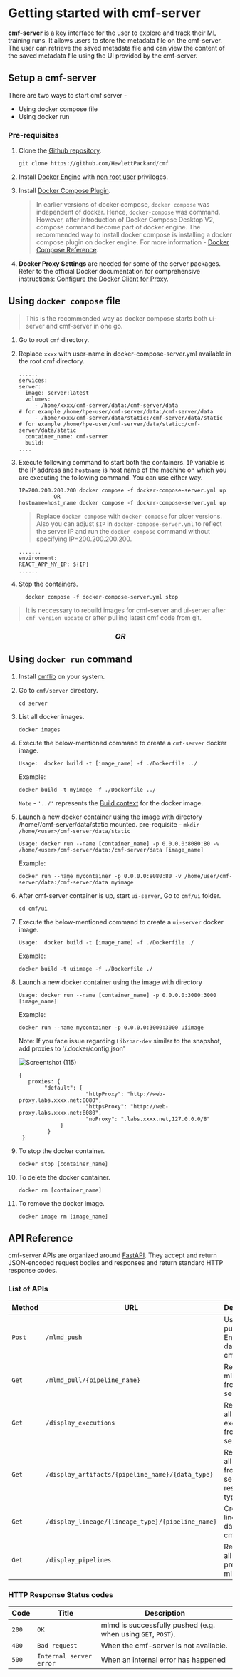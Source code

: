 # Getting started with cmf-server

__cmf-server__ is a key interface for the user to explore and track their ML training runs. It allows users to store the metadata file on the cmf-server. The user can retrieve the saved metadata file and can view the content of the saved metadata file using the UI provided by the cmf-server.


## Setup a cmf-server

There are two ways to start cmf server - 

- Using docker compose file
- Using docker run

### Pre-requisites
1. Clone the [Github repository](https://github.com/HewlettPackard/cmf). 
   ```
   git clone https://github.com/HewlettPackard/cmf
   ```
   
2. Install [Docker Engine](https://docs.docker.com/engine/install/ubuntu/#install-using-the-repository) with [non root user](https://docs.docker.com/engine/install/ubuntu/#install-using-the-repository) privileges.
3. Install [Docker Compose Plugin](https://docs.docker.com/compose/install/linux/).
   > In earlier versions of docker compose, `docker compose` was independent of docker. Hence, `docker-compose` was command. However, after introduction of Docker Compose Desktop V2, compose command become part of docker engine. The recommended way to install docker compose is installing a docker compose plugin on docker engine. For more information - [Docker Compose Reference](https://docs.docker.com/compose/reference/).
4. **Docker Proxy Settings** are needed for some of the server packages. Refer to the official Docker documentation for comprehensive instructions: [Configure the Docker Client for Proxy](https://docs.docker.com/network/proxy/#configure-the-docker-client).

## Using `docker compose` file 
> This is the recommended way as docker compose starts both ui-server and cmf-server in one go.

1. Go to root `cmf` directory.
2. Replace `xxxx` with user-name in docker-compose-server.yml available in the root cmf directory.
    ```
    ......
    services:
    server:
      image: server:latest
      volumes:
         - /home/xxxx/cmf-server/data:/cmf-server/data                 # for example /home/hpe-user/cmf-server/data:/cmf-server/data 
         - /home/xxxx/cmf-server/data/static:/cmf-server/data/static   # for example /home/hpe-user/cmf-server/data/static:/cmf-server/data/static
      container_name: cmf-server
      build:
    ....
    ```
  
3. Execute following command to start both the containers. `IP` variable is the IP address and `hostname` is host name of the machine on which you are executing the following command.
   You can use either way.
   ```
   IP=200.200.200.200 docker compose -f docker-compose-server.yml up
              OR
   hostname=host_name docker compose -f docker-compose-server.yml up
   ```
   > Replace `docker compose` with `docker-compose` for older versions.
   > Also you can adjust `$IP` in `docker-compose-server.yml` to reflect the server IP and run the `docker compose` command without specifying 
    IP=200.200.200.200.
     ```
     .......
     environment:
     REACT_APP_MY_IP: ${IP}
     ......
     ```
     
 4. Stop the containers.
    ```
      docker compose -f docker-compose-server.yml stop
    ```

> It is neccessary to rebuild images for cmf-server and ui-server after `cmf version update` or after pulling latest cmf code from git.

 ***<h3 align="center">OR</h3>***

## Using `docker run` command

1.  Install [cmflib](../index.md#installation) on your system.

2. Go to `cmf/server` directory. 
   ```
   cd server
   ```
3. List all docker images.
   ```
   docker images
   ```
   
4. Execute the below-mentioned command to create a `cmf-server` docker image.
   ```
   Usage:  docker build -t [image_name] -f ./Dockerfile ../
   ```
   Example:
   ```
   docker build -t myimage -f ./Dockerfile ../
   ```
   `Note` - `'../'`  represents the [Build context](https://docs.docker.com/build/building/context/) for the docker image.
   
5. Launch a new docker container using the image with directory /home/<user>/cmf-server/data/static mounted.
   pre-requisite - `mkdir /home/<user>/cmf-server/data/static`
   ```
   Usage: docker run --name [container_name] -p 0.0.0.0:8080:80 -v /home/<user>/cmf-server/data:/cmf-server/data [image_name]
   ```
   Example:
   ```
   docker run --name mycontainer -p 0.0.0.0:8080:80 -v /home/user/cmf-server/data:/cmf-server/data myimage
   ```
   
6. After cmf-server container is up, start `ui-server`, Go to `cmf/ui` folder.
   ```
   cd cmf/ui
   ```
   
7. Execute the below-mentioned command to create a `ui-server` docker image.
   ```
   Usage:  docker build -t [image_name] -f ./Dockerfile ./
   ```
   Example:
   ```
   docker build -t uiimage -f ./Dockerfile ./
   ```
   
8. Launch a new docker container using the image with directory
   ```
   Usage: docker run --name [container_name] -p 0.0.0.0:3000:3000 [image_name]
   ```
   Example:
   ```
   docker run --name mycontainer -p 0.0.0.0:3000:3000 uiimage
   ```
      Note:
      If you face issue regarding `Libzbar-dev` similar to the snapshot, add proxies to '/.docker/config.json'

      ![Screentshot (115)](https://github.com/varkha-d-sharma/cmf/assets/111754147/9830cbe9-bad8-404a-8abe-5470fc2303c4)
   
      ```
      {
         proxies: {
              "default": {
                           "httpProxy": "http://web-proxy.labs.xxxx.net:8080",
                           "httpsProxy": "http://web-proxy.labs.xxxx.net:8080",
                           "noProxy": ".labs.xxxx.net,127.0.0.0/8"
                   }
               }
       }
      ```
   
10. To stop the docker container.
    ```
    docker stop [container_name]
    ```
   
11. To delete the docker container.
    ```
    docker rm [container_name] 
    ```
    
12. To remove the docker image.
    ``` 
    docker image rm [image_name] 
    ```

## API Reference
cmf-server APIs are organized around [FastAPI](https://fastapi.tiangolo.com/).
They accept and return JSON-encoded request bodies and responses and return standard HTTP response codes.

### List of APIs
   
| Method | URL                          | Description                                                              | 
|--------|------------------------------|------------------------------------------------------------------------  |
| `Post` | `/mlmd_push`                 | Used to push Json Encoded data to cmf-server                             | 
| `Get`  | `/mlmd_pull/{pipeline_name}` | Retrieves a mlmd file from cmf-server                                    |
| `Get`  | `/display_executions`                             | Retrieves all executions from cmf-server            |
| `Get`  | `/display_artifacts/{pipeline_name}/{data_type}`  | Retrieves all artifacts from cmf-server for resp datat type             |
| `Get`  | `/display_lineage/{lineage_type}/{pipeline_name}` | Creates lineage data from cmf-server            |
| `Get`  | `/display_pipelines`                             | Retrieves all pipelines present in mlmd file            |


### HTTP Response Status codes

| Code  | Title                     | Description                                                  |
|-------| ------------------------- |--------------------------------------------------------------|
| `200` | `OK`                      | mlmd is successfully pushed (e.g. when using `GET`, `POST`). |
| `400` | `Bad request`             | When the cmf-server is not available.                        |
| `500` | `Internal server error`   | When an internal error has happened                          |

